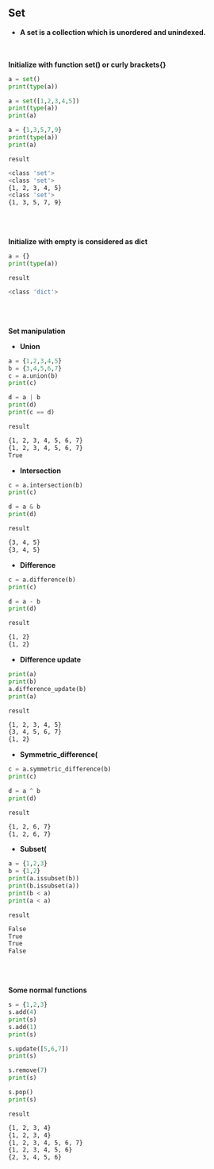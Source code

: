 ## Set
* **A set is a collection which is unordered and unindexed.**  
<br></br>

**Initialize with function set() or curly brackets{}**
```python
a = set()
print(type(a))

a = set([1,2,3,4,5])
print(type(a))
print(a)

a = {1,3,5,7,9}
print(type(a))
print(a)
```

`result`  
```bash
<class 'set'>
<class 'set'>
{1, 2, 3, 4, 5}
<class 'set'>
{1, 3, 5, 7, 9}
```
<br></br>



**Initialize with empty is considered as dict**
```python
a = {}
print(type(a))
```

`result`  
```bash
<class 'dict'>
```
<br></br>


**Set manipulation**
* **Union**
```python
a = {1,2,3,4,5}
b = {3,4,5,6,7}
c = a.union(b)
print(c)

d = a | b
print(d)
print(c == d)
```

`result`  
```bash
{1, 2, 3, 4, 5, 6, 7}
{1, 2, 3, 4, 5, 6, 7}
True
```

* **Intersection**
```python
c = a.intersection(b)
print(c)

d = a & b
print(d)
```

`result`  
```bash
{3, 4, 5}
{3, 4, 5}
```

* **Difference**
```python
c = a.difference(b)
print(c)

d = a - b
print(d)
```

`result`  
```bash
{1, 2}
{1, 2}
```

* **Difference update**
```python
print(a)
print(b)
a.difference_update(b)
print(a)
```

`result`  
```bash
{1, 2, 3, 4, 5}
{3, 4, 5, 6, 7}
{1, 2}
```

* **Symmetric_difference(**
```python
c = a.symmetric_difference(b)
print(c)

d = a ^ b
print(d)
```

`result`  
```bash
{1, 2, 6, 7}
{1, 2, 6, 7}
```

* **Subset(**
```python
a = {1,2,3}
b = {1,2}
print(a.issubset(b))
print(b.issubset(a))
print(b < a)
print(a < a)
```

`result`  
```bash
False
True
True
False
```

<br></br>



**Some normal functions**
```python
s = {1,2,3}
s.add(4)
print(s)
s.add(1)
print(s)

s.update([5,6,7])
print(s)

s.remove(7)
print(s)

s.pop()
print(s)
```

`result`  
```bash
{1, 2, 3, 4}
{1, 2, 3, 4}
{1, 2, 3, 4, 5, 6, 7}
{1, 2, 3, 4, 5, 6}
{2, 3, 4, 5, 6}
```
<br></br>


